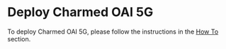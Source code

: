 # Deploy Charmed OAI 5G

To deploy Charmed OAI 5G, please follow the instructions in the [How To](https://gruyaume.github.io/charmed-oai-5g/how-to/deploy_charmed_oai_5g/) section.
